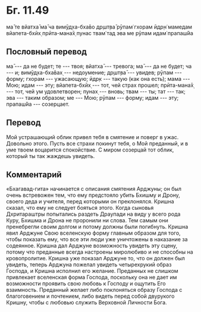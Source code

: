 # Бг. 11.49
ма̄ те вйатха̄ ма̄ ча вимӯд̣ха-бха̄во
др̣шт̣ва̄ рӯпам̇ гхорам ӣдр̣н̇ мамедам
вйапета-бхӣх̣ прӣта-мана̄х̣ пунас твам̇
тад эва ме рӯпам идам̇ прапаш́йа
## Пословный перевод

ма̄ --- да не будет; те --- твоя; вйатха̄ --- тревога; ма̄ --- да не будет;
ча --- и; вимӯд̣ха-бха̄вах̣ --- недоумение; др̣шт̣ва̄ --- увидев; рӯпам ---
форму; гхорам --- ужасающую; ӣдр̣к --- такую (как она есть); мама ---
Мою; идам --- эту; вйапета-бхӣх̣ --- тот, чей страх прошел; прӣта-мана̄х̣
--- тот, чей ум удовлетворен; пунах̣ --- вновь; твам --- ты; тат --- так;
эва --- таким образом; ме --- Мою; рӯпам --- форму; идам --- эту;
прапаш́йа --- созерцает.

## Перевод

Мой устрашающий облик привел тебя в смятение и поверг в ужас. Довольно
этого. Пусть все страхи покинут тебя, о Мой преданный, и в уме твоем
воцарится спокойствие. С миром созерцай тот облик, который ты так
жаждешь увидеть.

## Комментарий

«Бхагавад-гита» начинается с описания смятения Арджуны; он был очень
встревожен тем, что ему предстояло убить Бхишму и Дрону, своего деда и
учителя, перед которыми он преклонялся. Кришна сказал, что ему не
следует бояться этого. Когда сыновья Дхритараштры попытались раздеть
Драупади на виду у всего рода Куру, Бхишма и Дрона не проронили ни
слова. Тем самым они пренебрегли своим долгом и потому должны были
погибнуть. Кришна явил Арджуне Свою вселенскую форму главным образом для
того, чтобы показать ему, что все эти люди уже уничтожены в наказание за
содеянное. Кришна дал Арджуне возможность увидеть эту сцену, потому что
преданные всегда настроены миролюбиво и не способны на кровопролитие.
Кришна уже показал Арджуне то, что он должен был увидеть, теперь Арджуна
пожелал увидеть четырехрукий образ Господа, и Кришна исполнил его
желание. Преданных не слишком привлекает вселенская форма Господа,
поскольку она не дает им возможности проявить свою любовь к Господу и
ощутить Его взаимность. Преданный желает либо поклоняться образу Господа
с благоговением и почтением, либо видеть перед собой двурукого Кришну,
чтобы с любовью служить Верховной Личности Бога.
